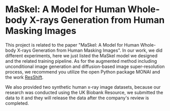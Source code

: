 # MaSkel: A Model for Human Whole-body X-rays Generation from Human Masking Images

This project is related to the paper "MaSkel: A Model for Human Whole-body X-rays Generation from Human Masking Images". In our work, we did different experiments, here we just listed the MaSkel model we designed and the related training pipeline. As for the augmented method including unconditional image generation and diffusion-based image super-resolution process, we recommend you utilize the open Python package MONAI and the work [ResShift]([超链接地址](https://github.com/zsyOAOA/ResShift)).

We also provided two synthetic human x-ray image datasets, because our research was conducted using the UK Biobank Resource, we submitted the data to it and they will release the data after the company's review is completed.
